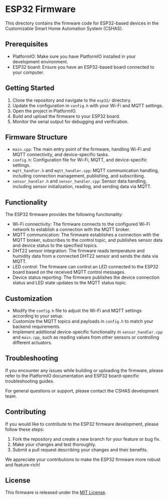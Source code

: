 # ESP32 Firmware

This directory contains the firmware code for ESP32-based devices in the Customizable Smart Home Automation System (CSHAS).

## Prerequisites

- PlatformIO: Make sure you have PlatformIO installed in your development environment.
- ESP32 board: Ensure you have an ESP32-based board connected to your computer.

## Getting Started

1. Clone the repository and navigate to the `esp32/` directory.
2. Update the configuration in `config.h` with your Wi-Fi and MQTT settings.
3. Open the project in PlatformIO.
4. Build and upload the firmware to your ESP32 board.
5. Monitor the serial output for debugging and verification.

## Firmware Structure

- `main.cpp`: The main entry point of the firmware, handling Wi-Fi and MQTT connectivity, and device-specific tasks.
- `config.h`: Configuration file for Wi-Fi, MQTT, and device-specific settings.
- `mqtt_handler.h` and `mqtt_handler.cpp`: MQTT communication handling, including connection management, publishing, and subscribing.
- `sensor_handler.h` and `sensor_handler.cpp`: Sensor data handling, including sensor initialization, reading, and sending data via MQTT.

## Functionality

The ESP32 firmware provides the following functionality:

- Wi-Fi connectivity: The firmware connects to the configured Wi-Fi network to establish a connection with the MQTT broker.
- MQTT communication: The firmware establishes a connection with the MQTT broker, subscribes to the control topic, and publishes sensor data and device status to the specified topics.
- DHT22 sensor integration: The firmware reads temperature and humidity data from a connected DHT22 sensor and sends the data via MQTT.
- LED control: The firmware can control an LED connected to the ESP32 board based on the received MQTT control messages.
- Device status reporting: The firmware publishes the device connection status and LED state updates to the MQTT status topic.

## Customization

- Modify the `config.h` file to adjust the Wi-Fi and MQTT settings according to your setup.
- Customize the MQTT topics and payloads in `config.h` to match your backend requirements.
- Implement additional device-specific functionality in `sensor_handler.cpp` and `main.cpp`, such as reading values from other sensors or controlling different actuators.

## Troubleshooting

If you encounter any issues while building or uploading the firmware, please refer to the PlatformIO documentation and ESP32 board-specific troubleshooting guides.

For general questions or support, please contact the CSHAS development team.

## Contributing

If you would like to contribute to the ESP32 firmware development, please follow these steps:

1. Fork the repository and create a new branch for your feature or bug fix.
2. Make your changes and test thoroughly.
3. Submit a pull request describing your changes and their benefits.

We appreciate your contributions to make the ESP32 firmware more robust and feature-rich!

## License

This firmware is released under the [MIT License](LICENSE).